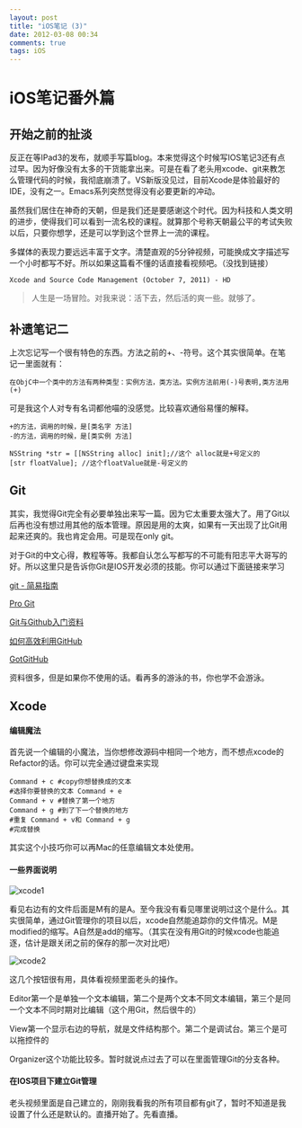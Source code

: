 ```yaml
---
layout: post
title: "iOS笔记 (3)"
date: 2012-03-08 00:34
comments: true
tags: iOS
---
```


# iOS笔记番外篇

## 开始之前的扯淡
反正在等IPad3的发布，就顺手写篇blog。本来觉得这个时候写IOS笔记3还有点过早。因为好像没有太多的干货能拿出来。可是在看了老头用xcode、git来教怎么管理代码的时候，我彻底崩溃了。VS新版没见过，目前Xcode是体验最好的IDE，没有之一。Emacs系列突然觉得没有必要更新的冲动。

虽然我们居住在神奇的天朝，但是我们还是要感谢这个时代。因为科技和人类文明的进步，使得我们可以看到一流名校的课程。就算那个号称天朝最公平的考试失败以后，只要你想学，还是可以学到这个世界上一流的课程。

多媒体的表现力要远远丰富于文字。清楚直观的5分钟视频，可能换成文字描述写一个小时都写不好。所以如果这篇看不懂的话直接看视频吧。（没找到链接）

	Xcode and Source Code Management (October 7, 2011) - HD

>人生是一场冒险。对我来说：活下去，然后活的爽一些。就够了。

<!--more-->


## 补遗笔记二
上次忘记写一个很有特色的东西。方法之前的+、-符号。这个其实很简单。在笔记一里面就有：

	在ObjC中一个类中的方法有两种类型：实例方法，类方法。实例方法前用(-)号表明,类方法用(+)
	
可是我这个人对专有名词都他喵的没感觉。比较喜欢通俗易懂的解释。

	+的方法，调用的时候，是[类名字 方法]
	-的方法，调用的时候，是[类实例 方法]
	
``` objc
NSString *str = [[NSString alloc] init];//这个 alloc就是+号定义的
[str floatValue]; //这个floatValue就是-号定义的
```

## Git
其实，我觉得Git完全有必要单独出来写一篇。因为它太重要太强大了。用了Git以后再也没有想过用其他的版本管理。原因是用的太爽，如果有一天出现了比Git用起来还爽的。我也肯定会用。可是现在only git。

对于Git的中文心得，教程等等。我都自认怎么写都写的不可能有阳志平大哥写的好。所以这里只是告诉你Git是IOS开发必须的技能。你可以通过下面链接来学习

[git - 简易指南](http://rogerdudler.github.com/git-guide/index.zh.html)

[Pro Git](http://progit.org/book/zh/)

[Git与Github入门资料](http://www.yangzhiping.com/tech/git.html)

[如何高效利用GitHub](http://www.yangzhiping.com/tech/github.html)

[GotGitHub](http://www.worldhello.net/gotgithub/)

资料很多，但是如果你不使用的话。看再多的游泳的书，你也学不会游泳。

## Xcode

#### 编辑魔法

首先说一个编辑的小魔法，当你想修改源码中相同一个地方，而不想点xcode的Refactor的话。你可以完全通过键盘来实现

	Command + c #copy你想替换成的文本
	#选择你要替换的文本 Command + e
	Command + v #替换了第一个地方
	Command + g #到了下一个替换的地方
	#重复 Command + v和 Command + g
	#完成替换
	
其实这个小技巧你可以再Mac的任意编辑文本处使用。

#### 一些界面说明

![xcode1](http://farm8.staticflickr.com/7040/6816041908_bc88f08c2b.jpg)

看见右边有的文件后面是M有的是A。至今我没有看见哪里说明过这个是什么。其实很简单，通过Git管理你的项目以后，xcode自然能追踪你的文件情况。M是modified的缩写。A自然是add的缩写。（其实在没有用Git的时候xcode也能追逐，估计是跟关闭之前的保存的那一次对比吧）


![xcode2](http://farm8.staticflickr.com/7192/6816060622_aaf083d9bf.jpg)

这几个按钮很有用，具体看视频里面老头的操作。

Editor第一个是单独一个文本编辑，第二个是两个文本不同文本编辑，第三个是同一个文本不同时期对比编辑（这个用Git，然后很牛的）

View第一个显示右边的导航，就是文件结构那个。第二个是调试台。第三个是可以拖控件的

Organizer这个功能比较多。暂时就说点过去了可以在里面管理Git的分支各种。


#### 在IOS项目下建立Git管理

 老头视频里面是自己建立的，刚刚我看我的所有项目都有git了，暂时不知道是我设置了什么还是默认的。直播开始了。先看直播。

